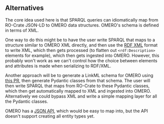 ## Alternatives

The core idea used here is that SPARQL queries can idiomatically map from RO-Crate JSON-LD to OMERO data structures.
OMERO's schema is defined in terms of XML.

One way to do this might be to have the user write SPARQL that maps to a structure similar to OMERO XML directly, and then use the [RDF XML](https://www.w3.org/TR/rdf-syntax-grammar) format to write XML, which then gets processed (to flatten out `<rdf:Description>` elements for example), which then gets ingested into OMERO. However, this probably won't work as we can't control how the choice between elements and attributes is made when serializing to RDF/XML.

Another approach will be to generate a LinkML schema for OMERO using [this PR](https://github.com/linkml/schema-automator/pull/153), then generate Pydantic classes from that schema. The user will then write SPARQL that maps from RO-Crate to these Pydantic classes, which then get automatically mapped to XML and ingested into OMERO. Alternatively we could bypass XML and write a simple mapping layer for all the Pydantic classes.

OMERO has a [JSON API](https://omero.readthedocs.io/en/stable/developers/json-api.html), which would be easy to map into, but the API doesn't support creating all entity types yet.
